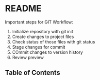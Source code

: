 # README #

Important steps for GIT Workflow:

1. Initialize repository with git init
2. Create changes to project files
3. Check status of those files with git status
4. Stage changes for commit
5. COmmit changes to version history
6. Review preview
## Table of Contents
